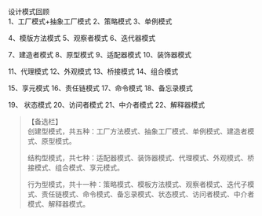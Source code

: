 设计模式回顾<br/>
1、工厂模式+抽象工厂模式
2、策略模式
3、单例模式

4、模版方法模式
5、观察者模式
6、迭代器模式

7、建造者模式
8、原型模式
9、适配器模式
10、装饰器模式

11、代理模式
12、外观模式
13、桥接模式
14、组合模式

15、享元模式
16、责任链模式
17、命令模式
18、备忘录模式

19、 状态模式
20、访问者模式
21、中介者模式
22、解释器模式

>【备选栏】<br/>
> 创建型模式，共五种：工厂方法模式、抽象工厂模式、单例模式、建造者模式、原型模式。
>
> 结构型模式，共七种：适配器模式、装饰器模式、代理模式、外观模式、桥接模式、组合模式、享元模式。
>
> 行为型模式，共十一种：策略模式、模板方法模式、观察者模式、迭代子模式、责任链模式、命令模式、备忘录模式、状态模式、访问者模式、中介者模式、解释器模式。